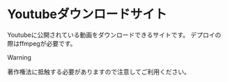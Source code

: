 # Youtubeダウンロードサイト
Youtubeに公開されている動画をダウンロードできるサイトです。
デプロイの際はffmpegが必要です。
>[!WARNING]
>著作権法に抵触する必要がありますので注意してご利用ください。
